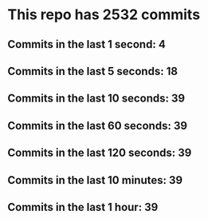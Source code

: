 # This repo has 2532 commits

## Commits in the last 1 second: 4
## Commits in the last 5 seconds: 18
## Commits in the last 10 seconds: 39
## Commits in the last 60 seconds: 39
## Commits in the last 120 seconds: 39
## Commits in the last 10 minutes: 39
## Commits in the last 1 hour: 39
